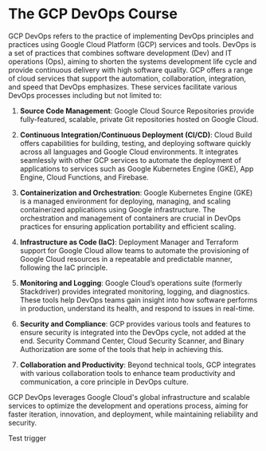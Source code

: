 # The GCP DevOps Course
GCP DevOps refers to the practice of implementing DevOps principles and practices using Google Cloud Platform (GCP) services and tools. DevOps is a set of practices that combines software development (Dev) and IT operations (Ops), aiming to shorten the systems development life cycle and provide continuous delivery with high software quality. GCP offers a range of cloud services that support the automation, collaboration, integration, and speed that DevOps emphasizes. These services facilitate various DevOps processes including but not limited to:

1. **Source Code Management**: Google Cloud Source Repositories provide fully-featured, scalable, private Git repositories hosted on Google Cloud.

2. **Continuous Integration/Continuous Deployment (CI/CD)**: Cloud Build offers capabilities for building, testing, and deploying software quickly across all languages and Google Cloud environments. It integrates seamlessly with other GCP services to automate the deployment of applications to services such as Google Kubernetes Engine (GKE), App Engine, Cloud Functions, and Firebase.

3. **Containerization and Orchestration**: Google Kubernetes Engine (GKE) is a managed environment for deploying, managing, and scaling containerized applications using Google infrastructure. The orchestration and management of containers are crucial in DevOps practices for ensuring application portability and efficient scaling.

4. **Infrastructure as Code (IaC)**: Deployment Manager and Terraform support for Google Cloud allow teams to automate the provisioning of Google Cloud resources in a repeatable and predictable manner, following the IaC principle.

5. **Monitoring and Logging**: Google Cloud’s operations suite (formerly Stackdriver) provides integrated monitoring, logging, and diagnostics. These tools help DevOps teams gain insight into how software performs in production, understand its health, and respond to issues in real-time.

6. **Security and Compliance**: GCP provides various tools and features to ensure security is integrated into the DevOps cycle, not added at the end. Security Command Center, Cloud Security Scanner, and Binary Authorization are some of the tools that help in achieving this.

7. **Collaboration and Productivity**: Beyond technical tools, GCP integrates with various collaboration tools to enhance team productivity and communication, a core principle in DevOps culture.

GCP DevOps leverages Google Cloud's global infrastructure and scalable services to optimize the development and operations process, aiming for faster iteration, innovation, and deployment, while maintaining reliability and security.

Test trigger